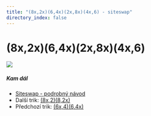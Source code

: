 ```yaml
---
title: "(8x,2x)(6,4x)(2x,8x)(4x,6) - siteswap"
directory_index: false
---
```


# (8x,2x)(6,4x)(2x,8x)(4x,6)

![](/animace/siteswap/8x,2x_6,4x_2x,8x_4x,6_.gif)

##### Kam dál

- [Siteswap - podrobný návod](/siteswap.html "Podrobné vysvětlení siteswapů..")
- Další trik: [(8x,2)(8,2x)](8x,2_8,2x_.html "Siteswap (8x,2)(8,2x)")
- Předchozí trik: [(6x,4)(6,4x)](6x,4_6,4x_.html "Siteswap (6x,4)(6,4x)")

